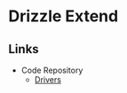 # Drizzle Extend

## Links

- Code Repository
  - [Drivers](https://github.com/drizzle-team/drizzle-orm/tree/main/drizzle-orm/src)
